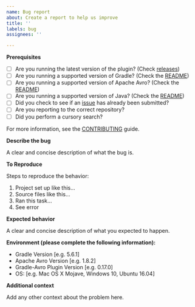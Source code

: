 ```yaml
---
name: Bug report
about: Create a report to help us improve
title: ''
labels: bug
assignees: ''

---
```


**Prerequisites**

* [ ] Are you running the latest version of the plugin? (Check [releases](https://github.com/davidmc24/gradle-avro-plugin/releases))
* [ ] Are you running a supported version of Gradle? (Check the [README](https://github.com/davidmc24/gradle-avro-plugin/blob/master/README.md))
* [ ] Are you running a supported version of Apache Avro? (Check the [README](https://github.com/davidmc24/gradle-avro-plugin/blob/master/README.md))
* [ ] Are you running a supported version of Java? (Check the [README](https://github.com/davidmc24/gradle-avro-plugin/blob/master/README.md))
* [ ] Did you check to see if an [issue](https://github.com/davidmc24/gradle-avro-plugin/issues) has already been submitted?
* [ ] Are you reporting to the correct repository?
* [ ] Did you perform a cursory search?

For more information, see the [CONTRIBUTING](https://github.com/davidmc24/gradle-avro-plugin/blob/master/CONTRIBUTING.md) guide.

**Describe the bug**

A clear and concise description of what the bug is.

**To Reproduce**

Steps to reproduce the behavior:

1. Project set up like this...
2. Source files like this...
3. Ran this task...
4. See error

**Expected behavior**

A clear and concise description of what you expected to happen.

**Environment (please complete the following information):**
 - Gradle Version [e.g. 5.6.1]
 - Apache Avro Version [e.g. 1.8.2]
 - Gradle-Avro Plugin Version [e.g. 0.17.0]
 - OS: [e.g. Mac OS X Mojave, Windows 10, Ubuntu 16.04]

**Additional context**

Add any other context about the problem here.
